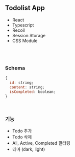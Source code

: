 ## Todolist App

- React
- Typescript
- Recoil
- Session Storage
- CSS Module

<br /><br />

### Schema

```javascript
{
  id: string;
  content: string;
  isCompleted: boolean;
}
```

<br />

### 기능

- Todo 추가
- Todo 삭제
- All, Active, Completed 필터링
- 테마 (dark, light)
